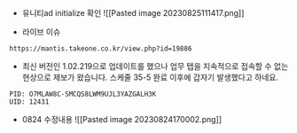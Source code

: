 
- 유니티ad initialize 확인
![[Pasted image 20230825111417.png]]


- 라이브 이슈
```
https://mantis.takeone.co.kr/view.php?id=19886
```





- 최신 버전인 1.02.219으로 업데이트를 했으나 업무 탭을 지속적으로 접속할 수 없는 현상으로 제보가 왔습니다.
  스케줄 35-5 완료 이후에 갑자기 발생했다고 하네요.
```
PID: O7MLAW8C-SMCQS8LWM9UJL3YAZGALH3K
UID: 12431
```


- 0824 수정내용
![[Pasted image 20230824170002.png]]